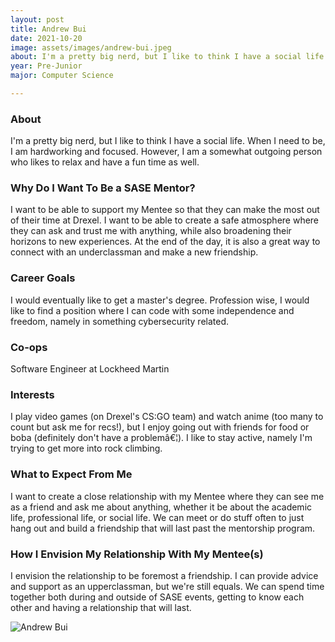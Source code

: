 ```yaml
---
layout: post
title: Andrew Bui 
date: 2021-10-20
image: assets/images/andrew-bui.jpeg
about: I'm a pretty big nerd, but I like to think I have a social life. When I need to be, I am hardworking and focused. However, I am a somewhat outgoing person who likes to relax and have a fun time as well.
year: Pre-Junior
major: Computer Science

---
```


### About

I'm a pretty big nerd, but I like to think I have a social life. When I need to be, I am hardworking and focused. However, I am a somewhat outgoing person who likes to relax and have a fun time as well.

### Why Do I Want To Be a SASE Mentor?

I want to be able to support my Mentee so that they can make the most out of their time at Drexel. I want to be able to create a safe atmosphere where they can ask and trust me with anything, while also broadening their horizons to new experiences. At the end of the day, it is also a great way to connect with an underclassman and make a new friendship.

### Career Goals

I would eventually like to get a master's degree. Profession wise, I would like to find a position where I can code with some independence and freedom, namely in something cybersecurity related.

### Co-ops

Software Engineer at Lockheed Martin

### Interests

I play video games (on Drexel's CS:GO team) and watch anime (too many to count but ask me for recs!), but I enjoy going out with friends for food or boba (definitely don't have a problemâ€¦). I like to stay active, namely I'm trying to get more into rock climbing.

### What to Expect From Me

I want to create a close relationship with my Mentee where they can see me as a friend and ask me about anything, whether it be about the academic life, professional life, or social life. We can meet or do stuff often to just hang out and build a friendship that will last past the mentorship program.

### How I Envision My Relationship With My Mentee(s) 

I envision the relationship to be foremost a friendship. I can provide advice and support as an upperclassman, but we're still equals. We can spend time together both during and outside of SASE events, getting to know each other and having a relationship that will last.

<div class="text-center my-5">
    <img src="https://sase-drexel.github.io/mentorship-2021/andrew-bui.jpeg" alt="Andrew Bui" class="rounded post-img" />
</div>
